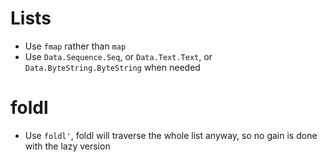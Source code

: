 # Lists
* Use `fmap` rather than `map`
* Use `Data.Sequence.Seq`, or `Data.Text.Text`, or `Data.ByteString.ByteString` when needed

# foldl
* Use `foldl'`, foldl will traverse the whole list anyway, so no gain is done with the lazy version

